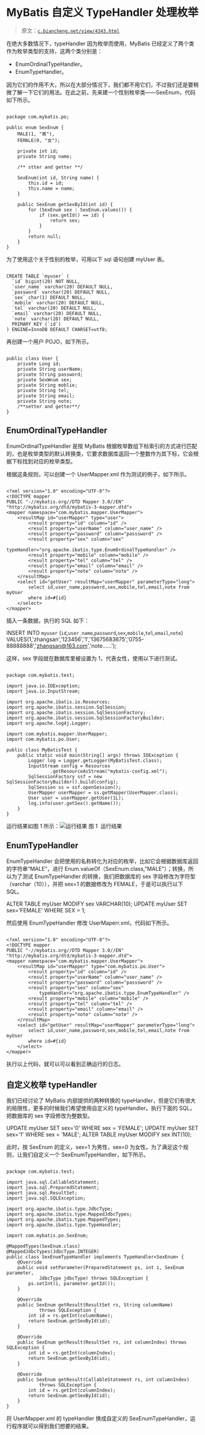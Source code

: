 # MyBatis 自定义 TypeHandler 处理枚举

> 原文：[`c.biancheng.net/view/4343.html`](http://c.biancheng.net/view/4343.html)

在绝大多数情况下，typeHandler 因为枚举而使用，MyBatis 已经定义了两个类作为枚举类型的支持，这两个类分别是：

*   EnumOrdinalTypeHandler。
*   EnumTypeHandler。

因为它们的作用不大，所以在大部分情况下，我们都不用它们，不过我们还是要稍微了解一下它们的用法。在此之前，先来建一个性别枚举类——SexEnum，代码如下所示。

```

package com.mybatis.po;

public enum SexEnum {
    MALE(1, "男"),
    FEMALE(0, "女");

    private int id;
    private String name;

    /** stter and getter **/

    SexEnum(int id, String name) {
        this.id = id;
        this.name = name;
    }

    public SexEnum getSexById(int id) {
        for (SexEnum sex : SexEnum.values()) {
            if (sex.getId() == id) {
                return sex;
            }
        }
        return null;
    }
}
```

为了使用这个关于性别的枚举，可用以下 sql 语句创建 myUser 表。

```

CREATE TABLE `myuser` (
  `id` bigint(20) NOT NULL,
  `user_name` varchar(20) DEFAULT NULL,
  `password` varchar(20) DEFAULT NULL,
  `sex` char(1) DEFAULT NULL,
  `mobile` varchar(20) DEFAULT NULL,
  `tel` varchar(20) DEFAULT NULL,
  `email` varchar(20) DEFAULT NULL,
  `note` varchar(20) DEFAULT NULL,
  PRIMARY KEY (`id`)
) ENGINE=InnoDB DEFAULT CHARSET=utf8;
```

再创建一个用户 POJO，如下所示。

```

public class User {
    private Long id;
    private String userName;
    private String password;
    private SexWnum sex;
    private String moblie;
    private String tel;
    private String email;
    private String note;
    /**setter and getter**/
}
```

## EnumOrdinalTypeHandler

EnumOrdinalTypeHandler 是按 MyBatis 根据枚举数组下标索引的方式进行匹配的，也是枚举类型的默认转换类，它要求数据库返回一个整数作为其下标，它会根据下标找到对应的枚举类型。

根据这条规则，可以创建一个 UserMapper.xml 作为测试的例子，如下所示。

```

<?xml version="1.0" encoding="UTF-8"?>
<!DOCTYPE mapper
PUBLIC "-//mybatis.org//DTD Mapper 3.0//EN"
"http://mybatis.org/dtd/mybatis-3-mapper.dtd">
<mapper namespace="com.mybatis.mapper.UserMapper">
    <resultMap id="userMapper" type="user">
        <result property="id" column="id" />
        <result property="userName" column="user_name" />
        <result property="password" column="passsword" />
        <result property="sex" column="sex"
            typeHandler="org.apache.ibatis.type.EnumOrdinalTypeHandler" />
        <result property="mobile" column="mobile" />
        <result property="tel" column="tel" />
        <result property="email" column="email" />
        <result property="note" column="note" />
    </resultMap>
    <select id="getUser" resultMap="userMapper" parameterType="long">
        select id,user_name,password,sex,mobile,tel,email,note from myUser
        where id=#{id}
    </select>
</mapper>
```

插入一条数据，执行的 SQL 如下：

INSERT INTO `myuser` (`id`,`user_name`,`password`,`sex`,`mobile`,`tel`,`email`,`note`) VALUES(1,'zhangsan','123456','1','13675683675','0755-88888888','zhangsan@163.com','note......');

这样，sex 字段就在数据库里被设置为 1，代表女性，使用以下进行测试。

```

package com.mybatis.test;

import java.io.IOException;
import java.io.InputStream;

import org.apache.ibatis.io.Resources;
import org.apache.ibatis.session.SqlSession;
import org.apache.ibatis.session.SqlSessionFactory;
import org.apache.ibatis.session.SqlSessionFactoryBuilder;
import org.apache.log4j.Logger;

import com.mybatis.mapper.UserMapper;
import com.mybatis.po.User;

public class MyBatisTest {
    public static void main(String[] args) throws IOException {
        Logger log = Logger.getLogger(MyBatisTest.class);
        InputStream config = Resources
                .getResourceAsStream("mybatis-config.xml");
        SqlSessionFactory ssf = new SqlSessionFactoryBuilder().build(config);
        SqlSession ss = ssf.openSession();
        UserMapper userMapper = ss.getMapper(UserMapper.class);
        User user = userMapper.getUser(1L);
        log.info(user.getSex().getName());
    }
}
```

运行结果如图 1 所示：![运行结果](img/b4ef3e51571bff096b933e3b6405d458.png)
图 1  运行结果

## EnumTypeHandler

EnumTypeHandler 会把使用的名称转化为对应的枚举，比如它会根据数据库返回的字符串“MALE”，进行 Enum.valueOf（SexEnum.class,"MALE"）；转换，所以为了测试 EnumTypeHandler 的转换，我们把数据库的 sex 字段修改为字符型（varchar（10）），并把 sex=1 的数据修改为 FEMALE，于是可以执行以下 SQL。

ALTER TABLE myUser MODIFY sex VARCHAR(10);
UPDATE myUser SET sex='FEMALE' WHERE SEX = 1;

然后使用 EnumTypeHandler 修改 UserMaperr.xml，代码如下所示。

```

<?xml version="1.0" encoding="UTF-8"?>
<!DOCTYPE mapper
PUBLIC "-//mybatis.org//DTD Mapper 3.0//EN"
"http://mybatis.org/dtd/mybatis-3-mapper.dtd">
<mapper namespace="com.mybatis.mapper.UserMapper">
    <resultMap id="userMapper" type="com.mybatis.po.User">
        <result property="id" column="id" />
        <result property="userName" column="user_name" />
        <result property="password" column="passsword" />
        <result property="sex" column="sex"
            typeHandler="org.apache.ibatis.type.EnumTypeHandler" />
        <result property="mobile" column="mobile" />
        <result property="tel" column="tel" />
        <result property="email" column="email" />
        <result property="note" column="note" />
    </resultMap>
    <select id="getUser" resultMap="userMapper" parameterType="long">
        select id,user_name,password,sex,mobile,tel,email,note from myUser
        where id=#{id}
    </select>
</mapper>
```

执行以上代码，就可以可以看到正确运行的日志。

## 自定义枚举 typeHandler

我们已经讨论了 MyBatis 内部提供的两种转换的 typeHandler，但是它们有很大的局限性，更多的时候我们希望使用自定义的 typeHandler。执行下面的 SQL，把数据库的 sex 字段修改为整数型。

UPDATE myUser SET sex='0' WHERE sex = 'FEMALE';
UPDATE myUser SET sex='1' WHERE sex = 'MALE';
ALTER TABLE myUser MODIFY sex INT(10);

此时，按 SexEnum 的定义，sex=1 为男性，sex=0 为女性。为了满足这个规则，让我们自定义一个 SexEnumTypeHandler，如下所示。

```

package com.mybatis.test;

import java.sql.CallableStatement;
import java.sql.PreparedStatement;
import java.sql.ResultSet;
import java.sql.SQLException;

import org.apache.ibatis.type.JdbcType;
import org.apache.ibatis.type.MappedJdbcTypes;
import org.apache.ibatis.type.MappedTypes;
import org.apache.ibatis.type.TypeHandler;

import com.mybatis.po.SexEnum;

@MappedTypes(SexEnum.class)
@MappedJdbcTypes(JdbcType.INTEGER)
public class SexEnumTypeHandler implements TypeHandler<SexEnum> {
    @Override
    public void setParameter(PreparedStatement ps, int i, SexEnum parameter,
            JdbcType jdbcType) throws SQLException {
        ps.setInt(i, parameter.getId());
    }

    @Override
    public SexEnum getResult(ResultSet rs, String columnName)
            throws SQLException {
        int id = rs.getInt(columnName);
        return SexEnum.getSexById(id);
    }

    @Override
    public SexEnum getResult(ResultSet rs, int columnIndex) throws SQLException {
        int id = rs.getInt(columnIndex);
        return SexEnum.getSexById(id);
    }

    @Override
    public SexEnum getResult(CallableStatement rs, int columnIndex)
            throws SQLException {
        int id = rs.getInt(columnIndex);
        return SexEnum.getSexById(id);
    }
}
```

将 UserMapper.xml 的 typeHandler 换成自定义的 SexEnumTypeHandler，运行程序就可以得到我们想要的结果。